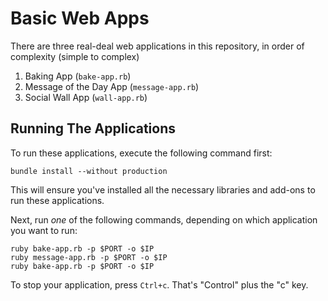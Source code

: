 # Basic Web Apps

There are three real-deal web applications in this repository, in order of complexity (simple to complex)

1. Baking App (`bake-app.rb`)
2. Message of the Day App (`message-app.rb`)
3. Social Wall App (`wall-app.rb`)

## Running The Applications

To run these applications, execute the following command first:

```
bundle install --without production
```

This will ensure you've installed all the necessary libraries and add-ons to run these applications.

Next, run _one_ of the following commands, depending on which application you want to run:


```
ruby bake-app.rb -p $PORT -o $IP
ruby message-app.rb -p $PORT -o $IP
ruby bake-app.rb -p $PORT -o $IP
```

To stop your application, press `Ctrl+c`.  That's "Control" plus the "c" key.

